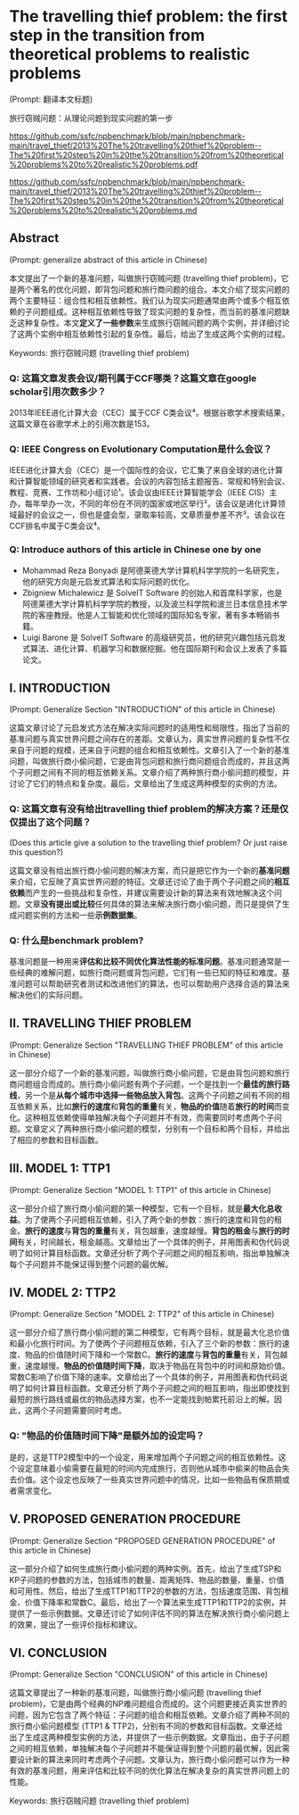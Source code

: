 # The travelling thief problem: the first step in the  transition from theoretical problems to realistic  problems

(Prompt: 翻译本文标题)

旅行窃贼问题：从理论问题到现实问题的第一步

https://github.com/ssfc/npbenchmark/blob/main/npbenchmark-main/travel_thief/2013%20The%20travelling%20thief%20problem--The%20first%20step%20in%20the%20transition%20from%20theoretical%20problems%20to%20realistic%20problems.pdf

https://github.com/ssfc/npbenchmark/blob/main/npbenchmark-main/travel_thief/2013%20The%20travelling%20thief%20problem--The%20first%20step%20in%20the%20transition%20from%20theoretical%20problems%20to%20realistic%20problems.md

## Abstract

(Prompt: generalize abstract of this article in Chinese)

本文提出了一个新的基准问题，叫做旅行窃贼问题 (travelling thief problem)，它是两个著名的优化问题，即背包问题和旅行商问题的组合。本文介绍了现实问题的两个主要特征：组合性和相互依赖性。我们认为现实问题通常由两个或多个相互依赖的子问题组成。这种相互依赖性导致了现实问题的复杂性，而当前的基准问题缺乏这种复杂性。本文**定义了一些参数**来生成旅行窃贼问题的两个实例，并详细讨论了这两个实例中相互依赖性引起的复杂性。最后，给出了生成这两个实例的过程。

Keywords: 旅行窃贼问题 (travelling thief problem)

### Q: 这篇文章发表会议/期刊属于CCF哪类？这篇文章在google scholar引用次数多少？

2013年IEEE进化计算大会（CEC）属于CCF C类会议⁴。根据谷歌学术搜索结果，这篇文章在谷歌学术上的引用次数是153。

### Q: IEEE Congress on Evolutionary Computation是什么会议？

IEEE进化计算大会（CEC）是一个国际性的会议，它汇集了来自全球的进化计算和计算智能领域的研究者和实践者。会议的内容包括主题报告、常规和特别会议、教程、竞赛、工作坊和小组讨论¹。该会议由IEEE计算智能学会（IEEE CIS）主办，每年举办一次，不同的年份在不同的国家或地区举行²。该会议是进化计算领域最好的会议之一，但也是盛会型，录取率较高，文章质量参差不齐³。该会议在CCF排名中属于C类会议⁴。

### Q: Introduce authors of this article in Chinese one by one

- Mohammad Reza Bonyadi 是阿德莱德大学计算机科学学院的一名研究生，他的研究方向是元启发式算法和实际问题的优化。
- Zbigniew Michalewicz 是 SolveIT Software 的创始人和首席科学家，也是阿德莱德大学计算机科学学院的教授，以及波兰科学院和波兰日本信息技术学院的客座教授。他是人工智能和优化领域的国际知名专家，著有多本畅销书籍。
- Luigi Barone 是 SolveIT Software 的高级研究员，他的研究兴趣包括元启发式算法、进化计算、机器学习和数据挖掘。他在国际期刊和会议上发表了多篇论文。

## I. INTRODUCTION

(Prompt: Generalize Section "INTRODUCTION" of this article in Chinese)

这篇文章讨论了元启发式方法在解决实际问题时的适用性和局限性，指出了当前的基准问题与真实世界问题之间存在的差距。文章认为，真实世界问题的复杂性不仅来自于问题的规模，还来自于问题的组合和相互依赖性。文章引入了一个新的基准问题，叫做旅行商小偷问题，它是由背包问题和旅行商问题组合而成的，并且这两个子问题之间有不同的相互依赖关系。文章介绍了两种旅行商小偷问题的模型，并讨论了它们的特点和复杂度。最后，文章给出了生成这两种模型的实例的方法。

### Q: 这篇文章有没有给出travelling thief problem的解决方案？还是仅仅提出了这个问题？

(Does this article give a solution to the travelling thief problem? Or just raise this question?)

这篇文章没有给出旅行商小偷问题的解决方案，而只是把它作为一个新的**基准问题**来介绍，它反映了真实世界问题的特征。文章还讨论了由于两个子问题之间的**相互依赖**而产生的一些挑战和复杂性，并建议需要设计新的算法来有效地解决这个问题。文章**没有提出或比较**任何具体的算法来解决旅行商小偷问题，而只是提供了生成问题实例的方法和一些**示例数据集**。

### Q: 什么是benchmark problem?

基准问题是一种用来**评估和比较不同优化算法性能的标准问题**。基准问题通常是一些经典的难解问题，如旅行商问题或背包问题，它们有一些已知的特征和难度。基准问题可以帮助研究者测试和改进他们的算法，也可以帮助用户选择合适的算法来解决他们的实际问题。

## II. TRAVELLING THIEF PROBLEM

(Prompt: Generalize Section "TRAVELLING THIEF PROBLEM" of this article in Chinese)

这一部分介绍了一个新的基准问题，叫做旅行商小偷问题，它是由背包问题和旅行商问题组合而成的。旅行商小偷问题有两个子问题，一个是找到一个**最佳的旅行路线**，另一个是**从每个城市中选择一些物品放入背包**。这两个子问题之间有不同的相互依赖关系，比如**旅行的速度**和**背包的重量**有关，**物品的价值**随着**旅行的时间**而变化。这种相互依赖使得单独解决每个子问题并不有效，而需要同时考虑两个子问题。文章定义了两种旅行商小偷问题的模型，分别有一个目标和两个目标，并给出了相应的参数和目标函数。

## III. MODEL 1: TTP1

(Prompt: Generalize Section "MODEL 1: TTP1" of this article in Chinese)

这一部分介绍了旅行商小偷问题的第一种模型，它有一个目标，就是**最大化总收益**。为了使两个子问题相互依赖，引入了两个新的参数：旅行的速度和背包的租金。**旅行的速度**与**背包的重量**有关，背包越重，速度越慢。**背包的租金**与**旅行的时间**有关，时间越长，租金越高。文章给出了一个具体的例子，并用图表和伪代码说明了如何计算目标函数。文章还分析了两个子问题之间的相互影响，指出单独解决每个子问题并不能保证得到整个问题的最优解。

## IV. MODEL 2: TTP2

(Prompt: Generalize Section "MODEL 2: TTP2" of this article in Chinese)

这一部分介绍了旅行商小偷问题的第二种模型，它有两个目标，就是最大化总价值和最小化旅行时间。为了使两个子问题相互依赖，引入了三个新的参数：旅行的速度、物品的价值随时间下降和一个常数C。**旅行的速度**与**背包的重量**有关，背包越重，速度越慢。**物品的价值随时间下降**，取决于物品在背包中的时间和原始价值。常数C影响了价值下降的速率。文章给出了一个具体的例子，并用图表和伪代码说明了如何计算目标函数。文章还分析了两个子问题之间的相互影响，指出即使找到最短的旅行路线或最优的物品选择方案，也不一定能找到帕累托前沿上的解。因此，这两个子问题需要同时考虑。

### Q: "物品的价值随时间下降"是额外加的设定吗？

是的，这是TTP2模型中的一个设定，用来增加两个子问题之间的相互依赖性。这个设定意味着小偷需要在最短的时间内完成旅行，否则他从城市中偷来的物品会失去价值。这个设定也反映了一些真实世界问题中的情况，比如一些物品有保质期或者需求变化。

## V. PROPOSED GENERATION PROCEDURE

(Prompt: Generalize Section "PROPOSED GENERATION PROCEDURE" of this article in Chinese)

这一部分介绍了如何生成旅行商小偷问题的两种实例。首先，给出了生成TSP和KP子问题的参数的方法，包括城市的数量、距离矩阵、物品的数量、重量、价值和可用性。然后，给出了生成TTP1和TTP2的参数的方法，包括速度范围、背包租金、价值下降率和常数C。最后，给出了一个算法来生成TTP1和TTP2的实例，并提供了一些示例数据。文章还讨论了如何评估不同的算法在解决旅行商小偷问题上的效果，提出了一些评价指标和建议。

## VI. CONCLUSION

(Prompt: Generalize Section "CONCLUSION" of this article in Chinese)

这篇文章提出了一种新的基准问题，叫做旅行商小偷问题 (travelling thief problem)，它是由两个经典的NP难问题组合而成的。这个问题更接近真实世界的问题，因为它包含了两个特征：子问题的组合和相互依赖。文章介绍了两种不同的旅行商小偷问题模型 (TTP1 & TTP2)，分别有不同的参数和目标函数。文章还给出了生成这两种模型实例的方法，并提供了一些示例数据。文章指出，由于子问题之间的相互依赖，单独解决每个子问题并不能保证得到整个问题的最优解，因此需要设计新的算法来同时考虑两个子问题。文章认为，旅行商小偷问题可以作为一种有效的基准问题，用来评估和比较不同的优化算法在解决复杂的真实世界问题上的性能。

Keywords: 旅行窃贼问题 (travelling thief problem)